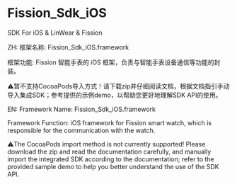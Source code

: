 # Fission_Sdk_iOS
SDK For iOS &amp; LinWear &amp; Fission

ZH:
框架名称: Fission_Sdk_iOS.framework

框架功能: Fission 智能手表的 iOS 框架，负责与智能手表设备通信等功能的封装。

⚠️暂不支持CocoaPods导入方式！请下载zip并仔细阅读文档，根据文档指引手动导入集成SDK；参考提供的示例demo，以帮助您更好地理解SDK API的使用。

EN:
Framework Name: Fission_Sdk_iOS.framework

Framework Function: iOS framework for Fission smart watch, which is responsible for the communication with the watch.

⚠️The CocoaPods import method is not currently supported! Please download the zip and read the documentation carefully, and manually import the integrated SDK according to the documentation; refer to the provided sample demo to help you better understand the use of the SDK API.
